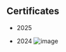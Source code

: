 ## Certificates

- 2025
  
- 2024
![image](https://github.com/user-attachments/assets/1fc24a0c-b661-4c41-bc3e-a3fb171002c3)
